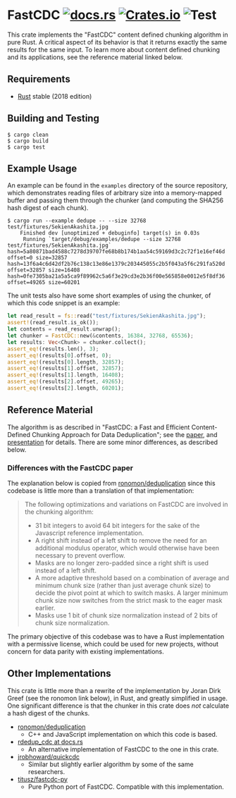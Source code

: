 # FastCDC [![docs.rs](https://docs.rs/fastcdc/badge.svg)](https://docs.rs/fastcdc) [![Crates.io](https://img.shields.io/crates/v/fastcdc.svg)](https://crates.io/crates/fastcdc) ![Test](https://github.com/nlfiedler/fastcdc-rs/workflows/Test/badge.svg)

This crate implements the "FastCDC" content defined chunking algorithm in pure
Rust. A critical aspect of its behavior is that it returns exactly the same
results for the same input. To learn more about content defined chunking and its
applications, see the reference material linked below.

## Requirements

* [Rust](https://www.rust-lang.org) stable (2018 edition)

## Building and Testing

```shell
$ cargo clean
$ cargo build
$ cargo test
```

## Example Usage

An example can be found in the `examples` directory of the source repository,
which demonstrates reading files of arbitrary size into a memory-mapped buffer
and passing them through the chunker (and computing the SHA256 hash digest of
each chunk).

```shell
$ cargo run --example dedupe -- --size 32768 test/fixtures/SekienAkashita.jpg
    Finished dev [unoptimized + debuginfo] target(s) in 0.03s
     Running `target/debug/examples/dedupe --size 32768 test/fixtures/SekienAkashita.jpg`
hash=5a80871bad4588c7278d39707fe68b8b174b1aa54c59169d3c2c72f1e16ef46d offset=0 size=32857
hash=13f6a4c6d42df2b76c138c13e86e1379c203445055c2b5f043a5f6c291fa520d offset=32857 size=16408
hash=0fe7305ba21a5a5ca9f89962c5a6f3e29cd3e2b36f00e565858e0012e5f8df36 offset=49265 size=60201
```

The unit tests also have some short examples of using the chunker, of which this
code snippet is an example:

```rust
let read_result = fs::read("test/fixtures/SekienAkashita.jpg");
assert!(read_result.is_ok());
let contents = read_result.unwrap();
let chunker = FastCDC::new(&contents, 16384, 32768, 65536);
let results: Vec<Chunk> = chunker.collect();
assert_eq!(results.len(), 3);
assert_eq!(results[0].offset, 0);
assert_eq!(results[0].length, 32857);
assert_eq!(results[1].offset, 32857);
assert_eq!(results[1].length, 16408);
assert_eq!(results[2].offset, 49265);
assert_eq!(results[2].length, 60201);
```

## Reference Material

The algorithm is as described in "FastCDC: a Fast and Efficient Content-Defined
Chunking Approach for Data Deduplication"; see the
[paper](https://www.usenix.org/system/files/conference/atc16/atc16-paper-xia.pdf),
and
[presentation](https://www.usenix.org/sites/default/files/conference/protected-files/atc16_slides_xia.pdf)
for details. There are some minor differences, as described below.

### Differences with the FastCDC paper

The explanation below is copied from
[ronomon/deduplication](https://github.com/ronomon/deduplication) since this
codebase is little more than a translation of that implementation:

> The following optimizations and variations on FastCDC are involved in the chunking algorithm:
> * 31 bit integers to avoid 64 bit integers for the sake of the Javascript reference implementation.
> * A right shift instead of a left shift to remove the need for an additional modulus operator, which would otherwise have been necessary to prevent overflow.
> * Masks are no longer zero-padded since a right shift is used instead of a left shift.
> * A more adaptive threshold based on a combination of average and minimum chunk size (rather than just average chunk size) to decide the pivot point at which to switch masks. A larger minimum chunk size now switches from the strict mask to the eager mask earlier.
> * Masks use 1 bit of chunk size normalization instead of 2 bits of chunk size normalization.

The primary objective of this codebase was to have a Rust implementation with a
permissive license, which could be used for new projects, without concern for
data parity with existing implementations.

## Other Implementations

This crate is little more than a rewrite of the implementation by Joran Dirk
Greef (see the ronomon link below), in Rust, and greatly simplified in usage.
One significant difference is that the chunker in this crate does _not_
calculate a hash digest of the chunks.

* [ronomon/deduplication](https://github.com/ronomon/deduplication)
    + C++ and JavaScript implementation on which this code is based.
* [rdedup_cdc at docs.rs](https://docs.rs/crate/rdedup-cdc/0.1.0/source/src/fastcdc.rs)
    + An alternative implementation of FastCDC to the one in this crate.
* [jrobhoward/quickcdc](https://github.com/jrobhoward/quickcdc)
    + Similar but slightly earlier algorithm by some of the same researchers.
* [titusz/fastcdc-py](https://github.com/titusz/fastcdc-py)
    + Pure Python port of FastCDC. Compatible with this implementation.

